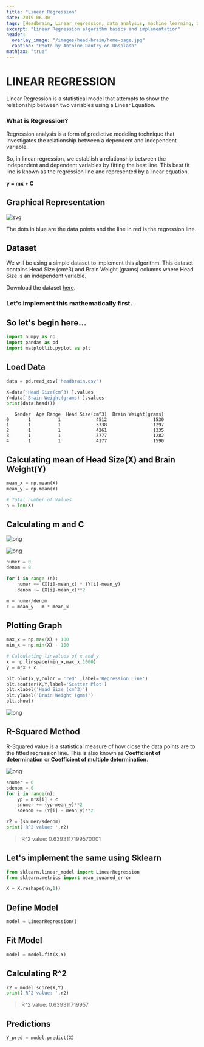 ```yaml
---
title: "Linear Regression"
date: 2019-06-30
tags: [Headbrain, Linear regression, data analysis, machine learning, algorithm]
excerpt: "Linear Regression algorithm basics and implementation"
header:
  overlay_image: "/images/head-brain/home-page.jpg"
  caption: "Photo by Antoine Dautry on Unsplash"
mathjax: "true"
---
```


# LINEAR REGRESSION

Linear Regression is a statistical model that attempts to show the relationship between two variables using a Linear Equation.

### What is Regression?

Regression analysis is a form of predictive modeling technique that investigates the relationship between a dependent and independent variable.

So, in linear regression, we establish a relationship between the independent and dependent variables by fitting the best line. This best fit line is known as the regression line and represented by a linear equation.

**y = mx + C**

## Graphical Representation

![svg](/images/head-brain/Linear_regression.svg)

The dots in blue are the data points and the line in red is the regression line.

## Dataset

We will be using a simple dataset to implement this algorithm. This dataset contains Head Size (cm^3) and Brain Weight (grams) columns where Head Size is an independent variable.

Download the dataset [here](https://www.kaggle.com/saarthaksangam/headbrain).

### Let's implement this mathematically first.

## So let's begin here...

```python
import numpy as np
import pandas as pd
import matplotlib.pyplot as plt
```

## Load Data
```python
data = pd.read_csv('headbrain.csv')
```

```python
X=data['Head Size(cm^3)'].values
Y=data['Brain Weight(grams)'].values
print(data.head())
```

       Gender  Age Range  Head Size(cm^3)  Brain Weight(grams)
    0       1          1             4512                 1530
    1       1          1             3738                 1297
    2       1          1             4261                 1335
    3       1          1             3777                 1282
    4       1          1             4177                 1590


## Calculating mean of Head Size(X) and Brain Weight(Y)

```python
mean_x = np.mean(X)
mean_y = np.mean(Y)

# Total number of Values
n = len(X)
```

## Calculating m and C

![png](/images/head-brain/slope.png)

![png](/images/head-brain/C.png)

```python
numer = 0
denom = 0

for i in range (n):
    numer += (X[i]-mean_x) * (Y[i]-mean_y)
    denom += (X[i]-mean_x)**2
```

```python
m = numer/denom
c = mean_y - m * mean_x
```

## Plotting Graph

```python
max_x = np.max(X) + 100
min_x = np.min(X) - 100
```

```python
# Calculating linvalues of x and y
x = np.linspace(min_x,max_x,1000)
y = m*x + c

plt.plot(x,y,color = 'red' ,label='Regression Line')
plt.scatter(X,Y,label='Scatter Plot')
plt.xlabel('Head Size (cm^3)')
plt.ylabel('Brain Weight (gms)')
plt.show()
```

![png](/images/head-brain/notebook_16_0.png)

## R-Squared Method

R-Squared value is a statistical measure of how close the data points are to the fitted regression line. This is also known as **Coefficient of determination** or **Coefficient of multiple determination**.

![png](/images/head-brain/rsquare.png)

```python
snumer = 0
sdenom = 0
for i in range(n):
    yp = m*X[i] + c
    snumer += (yp-mean_y)**2
    sdenom += (Y[i] - mean_y)**2

r2 = (snumer/sdenom)
print('R^2 value: ',r2)
```

> R^2 value:  0.6393117199570001

## Let's implement the same using Sklearn

```python
from sklearn.linear_model import LinearRegression
from sklearn.metrics import mean_squared_error

X = X.reshape((n,1))
```

## Define Model

```python
model = LinearRegression()
```

## Fit Model

```python
model = model.fit(X,Y)
```

## Calculating R^2

```python
r2 = model.score(X,Y)
print('R^2 value: ',r2)
```

> R^2 value:  0.639311719957

## Predictions

```python
Y_pred = model.predict(X)
```
